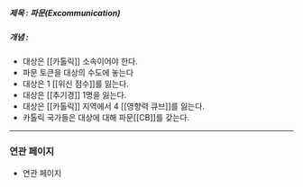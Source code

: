##### 제목 : 파문(Excommunication)
##### 개념 : 
- 대상은 [[카톨릭]] 소속이어야 한다.
- 파문 토큰을 대상의 수도에 놓는다
- 대상은 1 [[위신 점수]]를 잃는다.
- 대상은 [[추기경]] 1명을 잃는다.
- 대상은 [[카톨릭]] 지역에서 4 [[영향력 큐브]]를 잃는다.
- 카톨릭 국가들은 대상에 대해 파문[[CB]]를 갖는다. 

--- 

### 연관 페이지
- 연관 페이지
